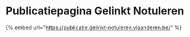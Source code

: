 # Publicatiepagina Gelinkt Notuleren

{% embed url="https://publicatie.gelinkt-notuleren.vlaanderen.be/" %}



